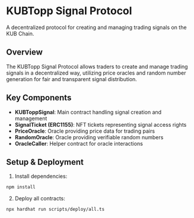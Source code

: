 # KUBTopp Signal Protocol

A decentralized protocol for creating and managing trading signals on the KUB Chain.

## Overview

The KUBTopp Signal Protocol allows traders to create and manage trading signals in a decentralized way, utilizing price oracles and random number generation for fair and transparent signal distribution.

## Key Components

- **KUBToppSignal**: Main contract handling signal creation and management
- **SignalTicket (ERC1155)**: NFT tickets representing signal access rights  
- **PriceOracle**: Oracle providing price data for trading pairs
- **RandomOracle**: Oracle providing verifiable random numbers
- **OracleCaller**: Helper contract for oracle interactions

## Setup & Deployment

1. Install dependencies:
```bash
npm install
```
2. Deploy all contracts:

```bash
npx hardhat run scripts/deploy/all.ts
```
